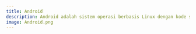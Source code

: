 ```yaml
---
title: Android
description: Android adalah sistem operasi berbasis Linux dengan kode sumber terbuka dan berlisensi APACHE 2.0 yang dirancang beragam untuk perangkat bergerak layar sentuh seperti telepon pintar dan komputer tablet.
image: Android.png
---
```

